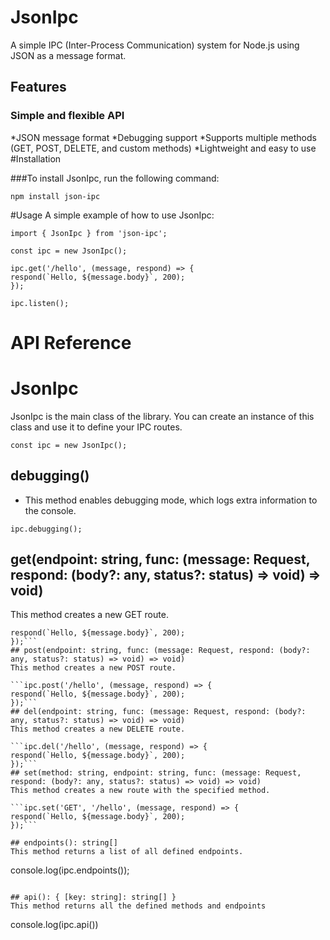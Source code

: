 # JsonIpc

A simple IPC (Inter-Process Communication) system for Node.js using JSON as a message format.

## Features

### Simple and flexible API

*JSON message format
*Debugging support
*Supports multiple methods (GET, POST, DELETE, and custom methods)
*Lightweight and easy to use
#Installation

###To install JsonIpc, run the following command:

```
npm install json-ipc
```

#Usage
A simple example of how to use JsonIpc:

```
import { JsonIpc } from 'json-ipc';

const ipc = new JsonIpc();

ipc.get('/hello', (message, respond) => {
respond(`Hello, ${message.body}`, 200);
});

ipc.listen();
```

# API Reference

# JsonIpc

JsonIpc is the main class of the library. You can create an instance of this class and use it to define your IPC routes.

```
const ipc = new JsonIpc();
```

## debugging()

- This method enables debugging mode, which logs extra information to the console.

```
ipc.debugging();
```

## get(endpoint: string, func: (message: Request, respond: (body?: any, status?: status) => void) => void)

This method creates a new GET route.

````ipc.get('/hello', (message, respond) => {
respond(`Hello, ${message.body}`, 200);
});```
## post(endpoint: string, func: (message: Request, respond: (body?: any, status?: status) => void) => void)
This method creates a new POST route.

```ipc.post('/hello', (message, respond) => {
respond(`Hello, ${message.body}`, 200);
});```
## del(endpoint: string, func: (message: Request, respond: (body?: any, status?: status) => void) => void)
This method creates a new DELETE route.

```ipc.del('/hello', (message, respond) => {
respond(`Hello, ${message.body}`, 200);
});```
## set(method: string, endpoint: string, func: (message: Request, respond: (body?: any, status?: status) => void) => void)
This method creates a new route with the specified method.

```ipc.set('GET', '/hello', (message, respond) => {
respond(`Hello, ${message.body}`, 200);
});```

## endpoints(): string[]
This method returns a list of all defined endpoints.

````

console.log(ipc.endpoints());

```

## api(): { [key: string]: string[] }
This method returns all the defined methods and endpoints

```

console.log(ipc.api())

```

```

